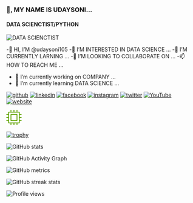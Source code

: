 ### 👋, MY NAME IS UDAYSONI...
#### DATA SCIENCTIST/PYTHON


![DATA SCIENCTIST](https://pbs.twimg.com/profile_banners/1521873950535720960/1659099574/1080x360)

-👋 HI, I’M @udaysoni105
-👀 I’M INTERESTED IN DATA SCIENCE ...
-🌱 I’M CURRENTLY LARNING ...
-💞️ I’M LOOKING TO COLLABORATE ON ...
-📫 HOW TO REACH ME ...
- 🔭 I’m currently working on COMPANY ...
- 🌱 I’m currently learning DATA SCIENCE ...


[<img src='https://cdn.jsdelivr.net/npm/simple-icons@3.0.1/icons/github.svg' alt='github' height='40'>](https://github.com/udaysoni105)  [<img src='https://cdn.jsdelivr.net/npm/simple-icons@3.0.1/icons/linkedin.svg' alt='linkedin' height='40'>](https://www.linkedin.com/in/UDAYSONI/)  [<img src='https://cdn.jsdelivr.net/npm/simple-icons@3.0.1/icons/facebook.svg' alt='facebook' height='40'>](https://www.facebook.com/UdaySoni)  [<img src='https://cdn.jsdelivr.net/npm/simple-icons@3.0.1/icons/instagram.svg' alt='instagram' height='40'>](https://www.instagram.com/_to_rise__/)  [<img src='https://cdn.jsdelivr.net/npm/simple-icons@3.0.1/icons/twitter.svg' alt='twitter' height='40'>](https://twitter.com/@Udayson02680510)  [<img src='https://cdn.jsdelivr.net/npm/simple-icons@3.0.1/icons/youtube.svg' alt='YouTube' height='40'>](https://www.youtube.com/channel/UDAYSONI)  [<img src='https://cdn.jsdelivr.net/npm/simple-icons@3.0.1/icons/icloud.svg' alt='website' height='40'>](https://youtube.com/channel/UCHuq87vk2AY5R5cEAMW0ZvQ)  

<a href='https://docs.github.com/en/developers'><img src='https://raw.githubusercontent.com/acervenky/animated-github-badges/master/assets/devbadge.gif' width='40' height='40'></a> 

[![trophy](https://github-profile-trophy.vercel.app/?username=udaysoni105)](https://github.com/ryo-ma/github-profile-trophy)

![GitHub stats](https://github-readme-stats.vercel.app/api?username=udaysoni105&show_icons=true)  

![GitHub Activity Graph](https://activity-graph.herokuapp.com/graph?username=udaysoni105)  

![GitHub metrics](https://metrics.lecoq.io/udaysoni105)  

![GitHub streak stats](https://github-readme-streak-stats.herokuapp.com/?user=udaysoni105)  

![Profile views](https://gpvc.arturio.dev/udaysoni105)  
